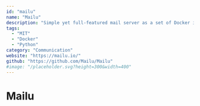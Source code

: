 ```yaml
---
id: "mailu"
name: "Mailu"
description: "Simple yet full-featured mail server as a set of Docker images."
tags:
  - "MIT"
  - "Docker"
  - "Python"
category: "Communication"
website: "https://mailu.io/"
github: "https://github.com/Mailu/Mailu"
#image: "/placeholder.svg?height=300&width=400"
---
```


# Mailu
